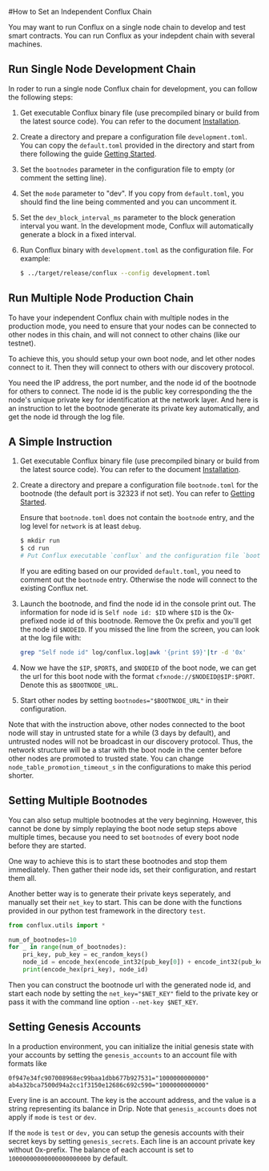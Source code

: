 #How to Set an Independent Conflux Chain

You may want to run Conflux on a single node chain to develop and test smart
contracts. You can run Conflux as your indepdent chain with several machines.

## Run Single Node Development Chain

In roder to run a single node Conflux chain for development, you can follow the
following steps:

1. Get executable Conflux binary file (use precompiled binary or build from the
latest source code). You can refer to the document
[Installation](https://conflux-chain.github.io/conflux-doc/install/).

2. Create a directory and prepare a configuration file `development.toml`. You
can copy the `default.toml` provided in the directory and start from there
following the guide [Getting
Started](https://conflux-chain.github.io/conflux-doc/get_started/). 

3. Set the `bootnodes` parameter in the configuration file to empty (or comment
the setting line).

4. Set the `mode` parameter to "dev". If you copy from `default.toml`, you
should find the line being commented and you can uncomment it.

5. Set the `dev_block_interval_ms` parameter to the block generation interval
you want. In the development mode, Conflux will automatically generate a block
in a fixed interval.

6. Run Conflux binary with `development.toml` as the configuration file. For
example:

    ```bash
    $ ../target/release/conflux --config development.toml
    ``` 

## Run Multiple Node Production Chain

To have your independent Conflux chain with multiple nodes in the production
mode, you need to ensure that your nodes can be connected to other nodes in
this chain, and will not connect to other chains (like our testnet).

To achieve this, you should setup your own boot node, and let other nodes
connect to it. Then they will connect to others with our discovery protocol.

You need the IP address, the port number, and the node id of the bootnode for
others to connect. The node id is the public key corresponding the the node's
unique private key for identification at the network layer. And here is an
instruction to let the bootnode generate its private key automatically, and get
the node id through the log file.

## A Simple Instruction

1. Get executable Conflux binary file (use precompiled binary or build from the
latest source code). You can refer to the document
[Installation](https://conflux-chain.github.io/conflux-doc/install/).

2. Create a directory and prepare a configuration file `bootnode.toml` for the
bootnode (the default port is 32323 if not set). You can refer to [Getting
Started](https://conflux-chain.github.io/conflux-doc/get_started/).

    Ensure that `bootnode.toml` does not contain the `bootnode` entry, and the
    log level for `network` is at least `debug`. 

    ```bash
    $ mkdir run
    $ cd run
    # Put Conflux executable `conflux` and the configuration file `bootnode.toml` under `run`
    ```

    If you are editing based on our provided `default.toml`, you need to
    comment out the `bootnode` entry. Otherwise the node will connect to the
    existing Conflux net. 

3. Launch the bootnode, and find the node id in the console print out. The
information for node id is `Self node id: $ID` where `$ID` is the 0x-prefixed
node id of this bootnode. Remove the 0x prefix and you'll get the node id
`$NODEID`. If you missed the line from the screen, you can look at the log file
with:

    ```bash
    grep "Self node id" log/conflux.log|awk '{print $9}'|tr -d '0x'
    ```

4. Now we have the `$IP`, `$PORT$`, and `$NODEID` of the boot node, we can get
the url for this boot node with the format `cfxnode://$NODEID@$IP:$PORT`.
Denote this as `$BOOTNODE_URL`.

5. Start other nodes by setting `bootnodes="$BOOTNODE_URL"` in their
configuration.

Note that with the instruction above, other nodes connected to the boot node
will stay in untrusted state for a while (3 days by default), and untrusted
nodes will not be broadcast in our discovery protocol. Thus, the network
structure will be a star with the boot node in the center before other nodes
are promoted to trusted state. You can change `node_table_promotion_timeout_s`
in the configurations to make this period shorter.

## Setting Multiple Bootnodes

You can also setup multiple bootnodes at the very beginning. However, this
cannot be done by simply replaying the boot node setup steps above multiple
times, because you need to set `bootnodes` of every boot node before they are
started.

One way to achieve this is to start these bootnodes and stop them immediately.
Then gather their node ids, set their configuration, and restart them all.

Another better way is to generate their private keys seperately, and manually
set their `net_key` to start. This can be done with the functions provided in
our python test framework in the directory `test`.

```python
from conflux.utils import *

num_of_bootnodes=10
for _ in range(num_of_bootnodes):
    pri_key, pub_key = ec_random_keys()
    node_id = encode_hex(encode_int32(pub_key[0]) + encode_int32(pub_key[1]))
    print(encode_hex(pri_key), node_id)
```

Then you can construct the bootnode url with the generated node id, and start
each node by setting the `net_key="$NET_KEY"` field to the private key or pass
it with the command line option `--net-key $NET_KEY`.

## Setting Genesis Accounts

In a production environment, you can initialize the initial genesis state with
your accounts by setting the `genesis_accounts` to an account file with formats
like

```
0f947e34fc907008968ec99baa1dbb677b927531="1000000000000"
ab4a32bca7500d94a2cc1f3150e12686c692c590="1000000000000"
```
Every line is an account. The key is the account address, and the value is a
string representing its balance in Drip. Note that `genesis_accounts` does not
apply if `mode` is `test` or `dev`.

If the `mode` is `test` or `dev,` you can setup the genesis accounts with their
secret keys by setting `genesis_secrets`. Each line is an account private key
without 0x-prefix. The balance of each account is set to
`10000000000000000000000` by default.

